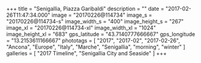 +++
title = "Senigallia, Piazza Garibaldi"
description = ""
date = "2017-02-26T11:47:34.000"
image = "20170226@114734"
image_s = "20170226@114734-s"
image_width_s = "400"
image_height_s = "267"
image_xl = "20170226@114734-xl"
image_width_xl = "1024"
image_height_xl = "683"
gps_latitude = "43.7140777666667"
gps_longitude = "13.2153611166667"
phototags = [ "2017", "2017-02", "2017-02-26", "Ancona", "Europe", "Italy", "Marche", "Senigallia", "morning", "winter" ]
galleries = [ "2017 Timeline", "Senigallia City and Seaside" ]
+++
